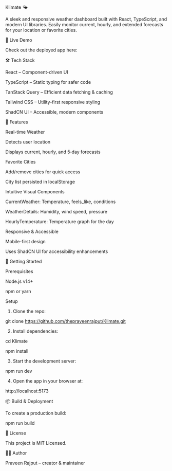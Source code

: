 Klimate 🌤️

A sleek and responsive weather dashboard built with React, TypeScript, and modern UI libraries. Easily monitor current, hourly, and extended forecasts for your location or favorite cities.

🚀 Live Demo

Check out the deployed app here:


🛠️ Tech Stack

React – Component-driven UI

TypeScript – Static typing for safer code

TanStack Query – Efficient data fetching & caching

Tailwind CSS – Utility-first responsive styling

ShadCN UI – Accessible, modern components 

🎯 Features

Real-time Weather

Detects user location

Displays current, hourly, and 5‑day forecasts

Favorite Cities 

Add/remove cities for quick access

City list persisted in localStorage

Intuitive Visual Components

CurrentWeather: Temperature, feels_like, conditions

WeatherDetails: Humidity, wind speed, pressure

HourlyTemperature: Temperature graph for the day

Responsive & Accessible

Mobile-first design

Uses ShadCN UI for accessibility enhancements

🧩 Getting Started

Prerequisites

Node.js v14+

npm or yarn

Setup

1. Clone the repo:
   
 git clone https://github.com/thepraveenrajput/Klimate.git

2. Install dependencies:
   
 cd Klimate

 npm install

3. Start the development server:

 npm run dev

4. Open the app in your browser at:
   
 http://localhost:5173

 📦 Build & Deployment

To create a production build:

npm run build

📝 License

This project is MIT Licensed.

🧑‍💻 Author

Praveen Rajput – creator & maintainer
